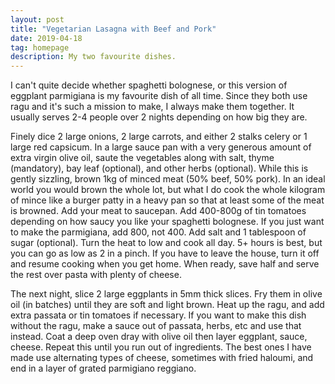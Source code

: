 ```yaml
---
layout: post
title: "Vegetarian Lasagna with Beef and Pork"
date: 2019-04-18
tag: homepage
description: My two favourite dishes.
---
```

I can't quite decide whether spaghetti bolognese, or this version of eggplant parmigiana is my favourite dish of all time. Since they both use ragu and it's such a mission to make, I always make them together. It usually serves 2-4 people over 2 nights depending on how big they are.

Finely dice 2 large onions, 2 large carrots, and either 2 stalks celery or 1 large red capsicum. In a large sauce pan with a very generous amount of extra virgin olive oil, saute the vegetables along with salt, thyme (mandatory), bay leaf (optional), and other herbs (optional). While this is gently sizzling, brown 1kg of minced meat (50% beef, 50% pork). In an ideal world you would brown the whole lot, but what I do cook the whole kilogram of mince like a burger patty in a heavy pan so that at least some of the meat is browned. Add your meat to saucepan. Add 400-800g of tin tomatoes depending on how saucy you like your spaghetti bolognese. If you just want to make the parmigiana, add 800, not 400. Add salt and 1 tablespoon of sugar (optional). Turn the heat to low and cook all day. 5+ hours is best, but you can go as low as 2 in a pinch. If you have to leave the house, turn it off and resume cooking when you get home. When ready, save half and serve the rest over pasta with plenty of cheese.

The next night, slice 2 large eggplants in 5mm thick slices. Fry them in olive oil (in batches) until they are soft and light brown. Heat up the ragu, and add extra passata or tin tomatoes if necessary. If you want to make this dish without the ragu, make a sauce out of passata, herbs, etc and use that instead. Coat a deep oven dray with olive oil then layer eggplant, sauce, cheese. Repeat this until you run out of ingredients. The best ones I have made use alternating types of cheese, sometimes with fried haloumi, and end in a layer of grated parmigiano reggiano.

